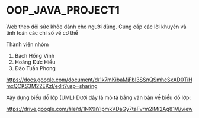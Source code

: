 # OOP_JAVA_PROJECT1
Web theo dõi sức khỏe dành cho người dùng. Cung cấp các lời khuyên và tính toán các chỉ số về cơ thể

Thành viên nhóm
1. Bạch Hồng Vinh
2. Hoàng Đức Hiếu
3. Đào Tuấn Phong
   
https://docs.google.com/document/d/1k7mKibaMjFbI3SSnQSmhcSxAD0TiHmxQCKS3M22EKzI/edit?usp=sharing

Xây dựng biểu đồ lớp (UML)
Dưới đây là mô tả bằng văn bản về biểu đồ lớp:

https://drive.google.com/file/d/1NX9iYlpmkVDaGy7taFvrm2lMi2Ag81Vl/view





